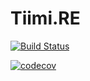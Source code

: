 # Tiimi.RE

[![Build Status](https://travis-ci.org/AventusM/Tiimi.RE.svg?branch=master)](https://travis-ci.org/AventusM/Tiimi.RE)  

[![codecov](https://codecov.io/gh/AventusM/Tiimi.RE/branch/master/graph/badge.svg)](https://codecov.io/gh/AventusM/Tiimi.RE)


